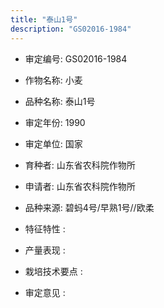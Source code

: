 ```yaml
---
title: "泰山1号"
description: "GS02016-1984"
---
```

* 审定编号:  GS02016-1984

*  作物名称:  小麦

*  品种名称:  泰山1号

*  审定年份:  1990

*  审定单位:  国家

* 育种者:  山东省农科院作物所

*  申请者:  山东省农科院作物所

*  品种来源:  碧蚂4号/早熟1号//欧柔

*  特征特性 : 

 
*  产量表现 : 


*  栽培技术要点 : 


*  审定意见 : 

